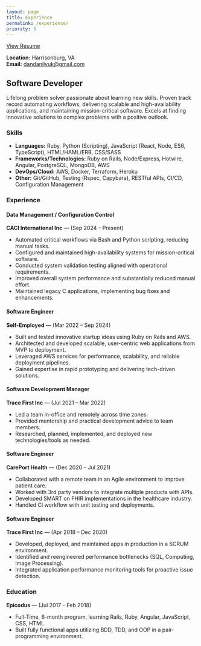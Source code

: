 ```yaml
---
layout: page
title: Experience
permalink: /experience/
priority: 5
---
```


<a href="{{ site.url }}/assets/Dan%20Danilyuk%20Resume.pdf" target="_blank">View Resume</a>

**Location:** Harrisonburg, VA  
**Email:** [dandanilyuk@gmail.com](mailto:dandanilyuk@gmail.com)

## Software Developer

Lifelong problem solver passionate about learning new skills. Proven track record automating workflows, delivering scalable and high-availability applications, and maintaining mission-critical software. Excels at finding innovative solutions to complex problems with a positive outlook.

### Skills

- **Languages:** Ruby, Python (Scripting), JavaScript (React, Node, ES6, TypeScript), HTML/HAML/ERB, CSS/SASS
- **Frameworks/Technologies:** Ruby on Rails, Node/Express, Hotwire, Angular, PostgreSQL, MongoDB, AWS
- **DevOps/Cloud:** AWS, Docker, Terraform, Heroku
- **Other:** Git/GitHub, Testing (Rspec, Capybara), RESTful APIs, CI/CD, Configuration Management

### Experience

#### Data Management / Configuration Control

**CACI International Inc** — (Sep 2024 – Present)

- Automated critical workflows via Bash and Python scripting, reducing manual tasks.
- Configured and maintained high-availability systems for mission-critical software.
- Conducted system validation testing aligned with operational requirements.
- Improved overall system performance and substantially reduced manual effort.
- Maintained legacy C applications, implementing bug fixes and enhancements.

#### Software Engineer

**Self-Employed** — (Mar 2022 – Sep 2024)

- Built and tested innovative startup ideas using Ruby on Rails and AWS.
- Architected and developed scalable, user-centric web applications from MVP to deployment.
- Leveraged AWS services for performance, scalability, and reliable deployment pipelines.
- Gained expertise in rapid prototyping and delivering tech-driven solutions.

#### Software Development Manager

**Trace First Inc** — (Jul 2021 – Mar 2022)

- Led a team in-office and remotely across time zones.
- Provided mentorship and practical development advice to team members.
- Researched, planned, implemented, and deployed new technologies/tools as needed.

#### Software Engineer

**CarePort Health** — (Dec 2020 – Jul 2021)

- Collaborated with a remote team in an Agile environment to improve patient care.
- Worked with 3rd party vendors to integrate multiple products with APIs.
- Developed SMART on FHIR implementations in the healthcare industry.
- Handled CI workflow with unit testing and deployments.

#### Software Engineer

**Trace First Inc** — (Apr 2018 – Dec 2020)

- Developed, deployed, and maintained apps in production in a SCRUM environment.
- Identified and reengineered performance bottlenecks (SQL, Computing, Image Processing).
- Integrated application performance monitoring tools for proactive issue detection.

### Education

**Epicodus** — (Jul 2017 – Feb 2018)

- Full-Time, 6-month program, learning Rails, Ruby, Angular, JavaScript, CSS, HTML.
- Built fully functional apps utilizing BDD, TDD, and OOP in a pair-programming environment.
